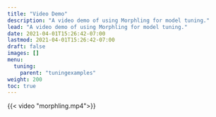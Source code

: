 ```yaml
---
title: "Video Demo"
description: "A video demo of using Morphling for model tuning."
lead: "A video demo of using Morphling for model tuning."
date: 2021-04-01T15:26:42-07:00
lastmod: 2021-04-01T15:26:42-07:00
draft: false
images: []
menu:
  tuning:
    parent: "tuningexamples"
weight: 200
toc: true
---
```


{{< video "morphling.mp4">}}
